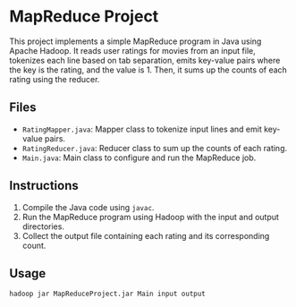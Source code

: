 # MapReduce Project

This project implements a simple MapReduce program in Java using Apache Hadoop. It reads user ratings for movies from an input file, tokenizes each line based on tab separation, emits key-value pairs where the key is the rating, and the value is 1. Then, it sums up the counts of each rating using the reducer.

## Files

- `RatingMapper.java`: Mapper class to tokenize input lines and emit key-value pairs.
- `RatingReducer.java`: Reducer class to sum up the counts of each rating.
- `Main.java`: Main class to configure and run the MapReduce job.

## Instructions

1. Compile the Java code using `javac`.
2. Run the MapReduce program using Hadoop with the input and output directories.
3. Collect the output file containing each rating and its corresponding count.

## Usage

```bash
hadoop jar MapReduceProject.jar Main input output
